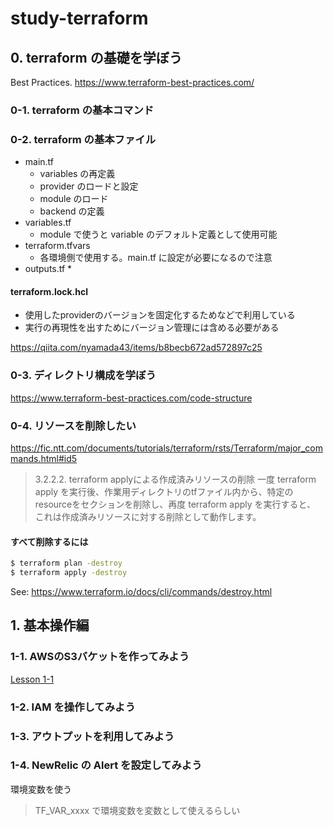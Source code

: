 # study-terraform

## 0. terraform の基礎を学ぼう

Best Practices. https://www.terraform-best-practices.com/

### 0-1. terraform の基本コマンド

### 0-2. terraform の基本ファイル

* main.tf
  * variables の再定義
  * provider のロードと設定
  * module のロード
  * backend の定義
* variables.tf
  * module で使うと variable のデフォルト定義として使用可能
* terraform.tfvars
  * 各環境側で使用する。main.tf に設定が必要になるので注意
* outputs.tf
  * 

#### terraform.lock.hcl

* 使用したproviderのバージョンを固定化するためなどで利用している
* 実行の再現性を出すためにバージョン管理には含める必要がある

https://qiita.com/nyamada43/items/b8becb672ad572897c25

### 0-3. ディレクトリ構成を学ぼう

https://www.terraform-best-practices.com/code-structure

### 0-4. リソースを削除したい

https://fic.ntt.com/documents/tutorials/terraform/rsts/Terraform/major_commands.html#id5

> 3.2.2.2. terraform applyによる作成済みリソースの削除
一度 terraform apply を実行後、作業用ディレクトリのtfファイル内から、特定のresourceをセクションを削除し、再度 terraform apply を実行すると、 これは作成済みリソースに対する削除として動作します。

#### すべて削除するには

```sh
$ terraform plan -destroy
$ terraform apply -destroy
```

See: https://www.terraform.io/docs/cli/commands/destroy.html

## 1. 基本操作編

### 1-1. AWSのS3バケットを作ってみよう

[Lesson 1-1](./1-1/)

### 1-2. IAM を操作してみよう

### 1-3. アウトプットを利用してみよう

### 1-4. NewRelic の Alert を設定してみよう

環境変数を使う

> TF_VAR_xxxx で環境変数を変数として使えるらしい
